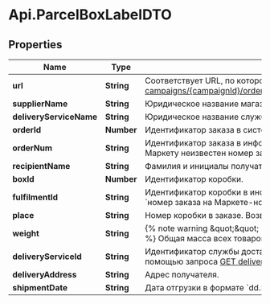 # Api.ParcelBoxLabelDTO

## Properties

Name | Type | Description | Notes
------------ | ------------- | ------------- | -------------
**url** | **String** | Соответствует URL, по которому выполняется запрос [GET campaigns/{campaignId}/orders/{orderId}/delivery/shipments/{shipmentId}/boxes/{boxId}/label](../../reference/orders/generateOrderLabel.md).  | 
**supplierName** | **String** | Юридическое название магазина. | 
**deliveryServiceName** | **String** | Юридическое название службы доставки. | 
**orderId** | **Number** | Идентификатор заказа в системе Маркета. | 
**orderNum** | **String** | Идентификатор заказа в информационной системе магазина.  Совпадает с &#x60;orderId&#x60;, если Маркету неизвестен номер заказа в системе магазина.  | 
**recipientName** | **String** | Фамилия и инициалы получателя заказа. | 
**boxId** | **Number** | Идентификатор коробки. | 
**fulfilmentId** | **String** | Идентификатор коробки в информационной системе магазина.  Возвращается в формате: &#x60;номер заказа на Маркете-номер коробки&#x60;. Например, &#x60;7206821‑1&#x60;, &#x60;7206821‑2&#x60; и т. д.  | 
**place** | **String** | Номер коробки в заказе. Возвращается в формате: &#x60;номер места/общее количество мест&#x60;.  | 
**weight** | **String** | {% note warning \&quot;\&quot; %}  Этот параметр устарел. Не используйте его.  {% endnote %}  Общая масса всех товаров в заказе. Возвращается в формате: &#x60;weight кг&#x60;.  | 
**deliveryServiceId** | **String** | Идентификатор службы доставки. Информацию о службе доставки можно получить с помощью запроса [GET delivery/services](../../reference/orders/getDeliveryServices.md). | 
**deliveryAddress** | **String** | Адрес получателя. | [optional] 
**shipmentDate** | **String** | Дата отгрузки в формате &#x60;dd.MM.yyyy&#x60;. | [optional] 


